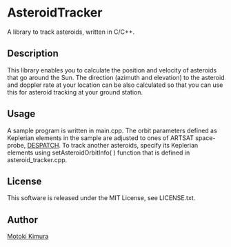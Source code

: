 AsteroidTracker
===
A library to track asteroids, written in C/C++.

## Description
This library enables you to calculate the position and velocity of asteroids that go around the Sun. 
The direction (azimuth and elevation) to the asteroid and doppler rate at your location can be also calculated 
so that you can use this for asteroid tracking at your ground station.

## Usage
A sample program is written in main.cpp. The orbit parameters defined as Keplerian elements in the sample are adjusted to ones of ARTSAT space-probe, [DESPATCH](http://artsat.jp/en/project/despatch). To track another asteroids, specify its Keplerian elements using setAsteroidOrbitInfo( ) function that is defined in asteroid_tracker.cpp.

## License

This software is released under the MIT License, see LICENSE.txt.

## Author

[Motoki Kimura](https://github.com/motokimura)
